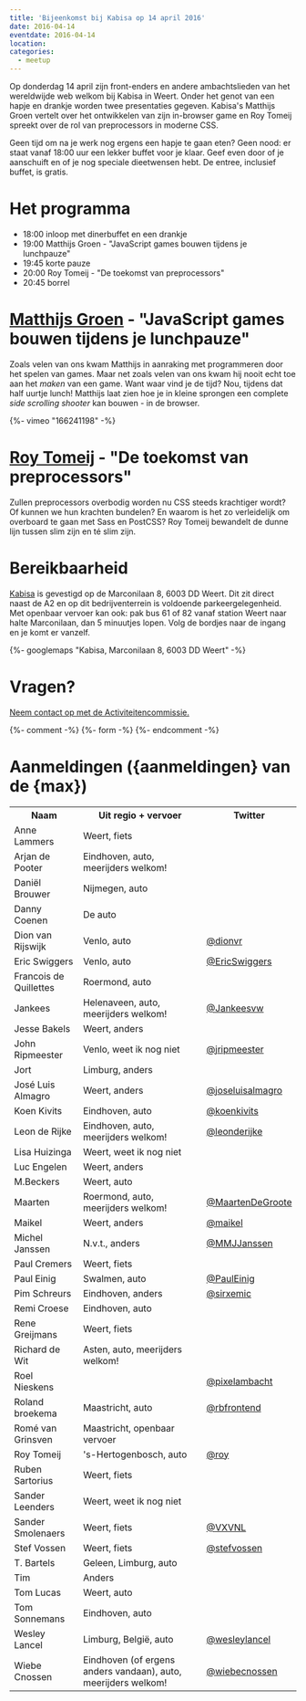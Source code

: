 ```yaml
---
title: 'Bijeenkomst bij Kabisa op 14 april 2016'
date: 2016-04-14
eventdate: 2016-04-14
location:
categories:
  - meetup
---
```


Op donderdag 14 april zijn front-enders en andere ambachtslieden van het wereldwijde web welkom bij Kabisa in Weert. Onder het genot van een hapje en drankje worden twee presentaties gegeven. Kabisa's Matthijs Groen vertelt over het ontwikkelen van zijn in-browser game en Roy Tomeij spreekt over de rol van preprocessors in moderne CSS.

Geen tijd om na je werk nog ergens een hapje te gaan eten? Geen nood: er staat vanaf 18:00 uur een lekker buffet voor je klaar. Geef even door of je aanschuift en of je nog speciale dieetwensen hebt. De entree, inclusief buffet, is gratis.

# Het programma

- 18:00 inloop met dinerbuffet en een drankje
- 19:00 Matthijs Groen - "JavaScript games bouwen tijdens je lunchpauze"
- 19:45 korte pauze
- 20:00 Roy Tomeij - "De toekomst van preprocessors"
- 20:45 borrel

# [Matthijs Groen](https://twitter.com/matthijsgroen) - "JavaScript games bouwen tijdens je lunchpauze"

Zoals velen van ons kwam Matthijs in aanraking met programmeren door het spelen van games. Maar net zoals velen van ons kwam hij nooit echt toe aan het _maken_ van een game. Want waar vind je de tijd? Nou, tijdens dat half uurtje lunch! Matthijs laat zien hoe je in kleine sprongen een complete _side scrolling shooter_ kan bouwen - in de browser.

{%- vimeo "166241198" -%}

# [Roy Tomeij](https://twitter.com/roy) - "De toekomst van preprocessors"

Zullen preprocessors overbodig worden nu CSS steeds krachtiger wordt? Of kunnen we hun krachten bundelen? En waarom is het zo verleidelijk om overboard te gaan met Sass en PostCSS? Roy Tomeij bewandelt de dunne lijn tussen slim zijn en té slim zijn.

# Bereikbaarheid

[Kabisa](https://www.kabisa.nl/) is gevestigd op de Marconilaan 8, 6003 DD Weert. Dit zit direct naast de A2 en op dit bedrijventerrein is voldoende parkeergelegenheid. Met openbaar vervoer kan ook: pak bus 61 of 82 vanaf station Weert naar halte Marconilaan, dan 5 minuutjes lopen. Volg de bordjes naar de ingang en je komt er vanzelf.

{%- googlemaps "Kabisa, Marconilaan 8, 6003 DD Weert" -%}

# Vragen?

[Neem contact op met de Activiteitencommissie.](/vereniging/commissies/activiteiten)

{%- comment -%}
{%- form -%}
{%- endcomment -%}

# Aanmeldingen ({aanmeldingen} van de {max})

<table>
<tr>
<th>Naam</th>
<th>Uit regio + vervoer</th>
<th>Twitter</th>
</tr>
<tr>
<td>Anne Lammers</td>
<td>Weert, fiets</td>
<td></td>
</tr>
<tr>
<td>Arjan de Pooter</td>
<td>Eindhoven, auto, meerijders welkom!</td>
<td></td>
</tr>
<tr>
<td>Daniël Brouwer</td>
<td>Nijmegen, auto</td>
<td></td>
</tr>
<tr>
<td>Danny Coenen</td>
<td>De auto</td>
<td></td>
</tr>
<tr>
<td>Dion van Rijswijk </td>
<td>Venlo, auto</td>
<td><a href="https://twitter.com/dionvr" rel="nofollow">@dionvr</a></td>
</tr>
<tr>
<td>Eric Swiggers</td>
<td>Venlo, auto</td>
<td><a href="https://twitter.com/EricSwiggers" rel="nofollow">@EricSwiggers</a></td>
</tr>
<tr>
<td>Francois de Quillettes</td>
<td>Roermond, auto</td>
<td></td>
</tr>
<tr>
<td>Jankees</td>
<td>Helenaveen, auto, meerijders welkom!</td>
<td><a href="https://twitter.com/Jankeesvw" rel="nofollow">@Jankeesvw</a></td>
</tr>
<tr>
<td>Jesse Bakels</td>
<td>Weert, anders</td>
<td></td>
</tr>
<tr>
<td>John Ripmeester</td>
<td>Venlo, weet ik nog niet</td>
<td><a href="https://twitter.com/jripmeester" rel="nofollow">@jripmeester</a></td>
</tr>
<tr>
<td>Jort</td>
<td>Limburg, anders</td>
<td></td>
</tr>
<tr>
<td>José Luis Almagro</td>
<td>Weert, anders</td>
<td><a href="https://twitter.com/joseluisalmagro" rel="nofollow">@joseluisalmagro</a></td>
</tr>
<tr>
<td>Koen Kivits</td>
<td>Eindhoven, auto</td>
<td><a href="https://twitter.com/koenkivits" rel="nofollow">@koenkivits</a></td>
</tr>
<tr>
<td>Leon de Rijke</td>
<td>Eindhoven, auto, meerijders welkom!</td>
<td><a href="https://twitter.com/leonderijke" rel="nofollow">@leonderijke</a></td>
</tr>
<tr>
<td>Lisa Huizinga</td>
<td>Weert, weet ik nog niet</td>
<td></td>
</tr>
<tr>
<td>Luc Engelen</td>
<td>Weert, anders</td>
<td></td>
</tr>
<tr>
<td>M.Beckers</td>
<td>Weert, auto</td>
<td></td>
</tr>
<tr>
<td>Maarten</td>
<td>Roermond, auto, meerijders welkom!</td>
<td><a href="https://twitter.com/MaartenDeGroote" rel="nofollow">@MaartenDeGroote</a></td>
</tr>
<tr>
<td>Maikel</td>
<td>Weert, anders</td>
<td><a href="https://twitter.com/maikel" rel="nofollow">@maikel</a></td>
</tr>
<tr>
<td>Michel Janssen</td>
<td>N.v.t., anders</td>
<td><a href="https://twitter.com/MMJJanssen" rel="nofollow">@MMJJanssen</a></td>
</tr>
<tr>
<td>Paul Cremers</td>
<td>Weert, fiets</td>
<td></td>
</tr>
<tr>
<td>Paul Einig</td>
<td>Swalmen, auto</td>
<td><a href="https://twitter.com/PaulEinig" rel="nofollow">@PaulEinig</a></td>
</tr>
<tr>
<td>Pim Schreurs</td>
<td>Eindhoven, anders</td>
<td><a href="https://twitter.com/sirxemic" rel="nofollow">@sirxemic</a></td>
</tr>
<tr>
<td>Remi Croese</td>
<td>Eindhoven, auto</td>
<td></td>
</tr>
<tr>
<td>Rene Greijmans </td>
<td>Weert, fiets</td>
<td></td>
</tr>
<tr>
<td>Richard de Wit</td>
<td>Asten, auto, meerijders welkom!</td>
<td></td>
</tr>
<tr>
<td>Roel Nieskens</td>
<td></td>
<td><a href="https://twitter.com/pixelambacht" rel="nofollow">@pixelambacht</a></td>
</tr>
<tr>
<td>Roland broekema</td>
<td>Maastricht, auto</td>
<td><a href="https://twitter.com/rbfrontend" rel="nofollow">@rbfrontend</a></td>
</tr>
<tr>
<td>Romé van Grinsven</td>
<td>Maastricht, openbaar vervoer</td>
<td></td>
</tr>
<tr>
<td>Roy Tomeij</td>
<td>'s-Hertogenbosch, auto</td>
<td><a href="https://twitter.com/roy" rel="nofollow">@roy</a></td>
</tr>
<tr>
<td>Ruben Sartorius</td>
<td>Weert, fiets</td>
<td></td>
</tr>
<tr>
<td>Sander Leenders</td>
<td>Weert, weet ik nog niet</td>
<td></td>
</tr>
<tr>
<td>Sander Smolenaers</td>
<td>Weert, fiets</td>
<td><a href="https://twitter.com/VXVNL" rel="nofollow">@VXVNL</a></td>
</tr>
<tr>
<td>Stef Vossen</td>
<td>Weert, fiets</td>
<td><a href="https://twitter.com/stefvossen" rel="nofollow">@stefvossen</a></td>
</tr>
<tr>
<td>T. Bartels</td>
<td>Geleen, Limburg, auto</td>
<td></td>
</tr>
<tr>
<td>Tim</td>
<td>Anders</td>
<td></td>
</tr>
<tr>
<td>Tom Lucas</td>
<td>Weert, auto</td>
<td></td>
</tr>
<tr>
<td>Tom Sonnemans</td>
<td>Eindhoven, auto</td>
<td></td>
</tr>
<tr>
<td>Wesley Lancel</td>
<td>Limburg, België, auto</td>
<td><a href="https://twitter.com/wesleylancel" rel="nofollow">@wesleylancel</a></td>
</tr>
<tr>
<td>Wiebe Cnossen</td>
<td>Eindhoven (of ergens anders vandaan), auto, meerijders welkom!</td>
<td><a href="https://twitter.com/wiebecnossen" rel="nofollow">@wiebecnossen</a></td>
</tr>
</table>
